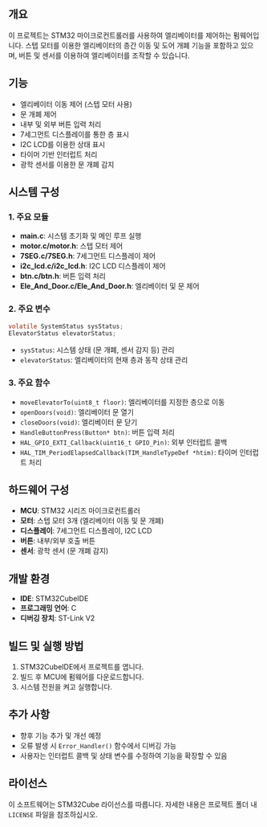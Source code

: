 ## 개요
이 프로젝트는 STM32 마이크로컨트롤러를 사용하여 엘리베이터를 제어하는 펌웨어입니다. 스텝 모터를 이용한 엘리베이터의 층간 이동 및 도어 개폐 기능을 포함하고 있으며, 버튼 및 센서를 이용하여 엘리베이터를 조작할 수 있습니다.

## 기능
- 엘리베이터 이동 제어 (스텝 모터 사용)
- 문 개폐 제어
- 내부 및 외부 버튼 입력 처리
- 7세그먼트 디스플레이를 통한 층 표시
- I2C LCD를 이용한 상태 표시
- 타이머 기반 인터럽트 처리
- 광학 센서를 이용한 문 개폐 감지

## 시스템 구성
### 1. 주요 모듈
- **main.c**: 시스템 초기화 및 메인 루프 실행
- **motor.c/motor.h**: 스텝 모터 제어
- **7SEG.c/7SEG.h**: 7세그먼트 디스플레이 제어
- **i2c_lcd.c/i2c_lcd.h**: I2C LCD 디스플레이 제어
- **btn.c/btn.h**: 버튼 입력 처리
- **Ele_And_Door.c/Ele_And_Door.h**: 엘리베이터 및 문 제어

### 2. 주요 변수
```c
volatile SystemStatus sysStatus;
ElevatorStatus elevatorStatus;
```
- `sysStatus`: 시스템 상태 (문 개폐, 센서 감지 등) 관리
- `elevatorStatus`: 엘리베이터의 현재 층과 동작 상태 관리

### 3. 주요 함수
- `moveElevatorTo(uint8_t floor)`: 엘리베이터를 지정한 층으로 이동
- `openDoors(void)`: 엘리베이터 문 열기
- `closeDoors(void)`: 엘리베이터 문 닫기
- `HandleButtonPress(Button* btn)`: 버튼 입력 처리
- `HAL_GPIO_EXTI_Callback(uint16_t GPIO_Pin)`: 외부 인터럽트 콜백
- `HAL_TIM_PeriodElapsedCallback(TIM_HandleTypeDef *htim)`: 타이머 인터럽트 처리

## 하드웨어 구성
- **MCU**: STM32 시리즈 마이크로컨트롤러
- **모터**: 스텝 모터 3개 (엘리베이터 이동 및 문 개폐)
- **디스플레이**: 7세그먼트 디스플레이, I2C LCD
- **버튼**: 내부/외부 호출 버튼
- **센서**: 광학 센서 (문 개폐 감지)

## 개발 환경
- **IDE**: STM32CubeIDE
- **프로그래밍 언어**: C
- **디버깅 장치**: ST-Link V2

## 빌드 및 실행 방법
1. STM32CubeIDE에서 프로젝트를 엽니다.
2. 빌드 후 MCU에 펌웨어를 다운로드합니다.
3. 시스템 전원을 켜고 실행합니다.

## 추가 사항
- 향후 기능 추가 및 개선 예정
- 오류 발생 시 `Error_Handler()` 함수에서 디버깅 가능
- 사용자는 인터럽트 콜백 및 상태 변수를 수정하여 기능을 확장할 수 있음

## 라이선스
이 소프트웨어는 STM32Cube 라이선스를 따릅니다. 자세한 내용은 프로젝트 폴더 내 `LICENSE` 파일을 참조하십시오.


